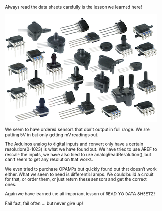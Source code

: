 Always read the data sheets carefully is the lesson we learned here!

![Example Image](../project_images/air-pressure-sensor.jpg?raw=true "Thing1")

We seem to have ordered sensors that don't output in full range. We are putting 5V in but only getting mV readings out.

The Arduinos analog to digital inputs and convert only have a certain resolution(0-1023) is what we have found out. We have tried to use AREF to rescale the inputs, we have also tried to use analogReadResolution(), but can't seem to get any resolution that works.

We even tried to purchase OPAMPs but quickly found out that doesn't work either. What we seem to need is differential amps. We could build a circuit for that, or order them, or just return these sensors and get the correct ones.

Again we have learned the all important lesson of READ YO DATA SHEETZ!

Fail fast, fail often ... but never give up!
